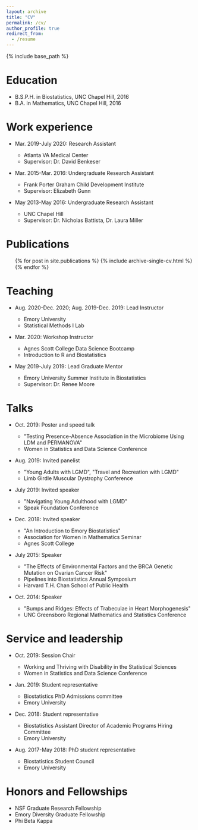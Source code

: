 ```yaml
---
layout: archive
title: "CV"
permalink: /cv/
author_profile: true
redirect_from:
  - /resume
---
```


{% include base_path %}

Education
======
* B.S.P.H. in Biostatistics, UNC Chapel Hill, 2016
* B.A. in Mathematics, UNC Chapel Hill, 2016

Work experience
======
* Mar. 2019-July 2020: Research Assistant
  * Atlanta VA Medical Center
  * Supervisor: Dr. David Benkeser
    
* Mar. 2015-Mar. 2016: Undergraduate Research Assistant
  * Frank Porter Graham Child Development Institute
  * Supervisor: Elizabeth Gunn

* May 2013-May 2016: Undergraduate Research Assistant
  * UNC Chapel Hill
  * Supervisor: Dr. Nicholas Battista, Dr. Laura Miller
  
Publications
======
  <ul>{% for post in site.publications %}
    {% include archive-single-cv.html %}
  {% endfor %}</ul>
    
Teaching
======
* Aug. 2020-Dec. 2020; Aug. 2019-Dec. 2019: Lead Instructor
  * Emory University
  * Statistical Methods I Lab

* Mar. 2020: Workshop Instructor
  * Agnes Scott College Data Science Bootcamp
  * Introduction to R and Biostatistics
    
* May 2019-July 2019: Lead Graduate Mentor
  * Emory University Summer Institute in Biostatistics
  * Supervisor: Dr. Renee Moore
  
Talks
======
* Oct. 2019: Poster and speed talk
  * "Testing Presence-Absence Association in the Microbiome Using LDM and PERMANOVA"
  * Women in Statistics and Data Science Conference

* Aug. 2019: Invited panelist
  * "Young Adults with LGMD", "Travel and Recreation with LGMD"
  * Limb Girdle Muscular Dystrophy Conference
    
* July 2019: Invited speaker
  * "Navigating Young Adulthood with LGMD"
  * Speak Foundation Conference
  
* Dec. 2018: Invited speaker
  * "An Introduction to Emory Biostatistics"
  * Association for Women in Mathematics Seminar
  * Agnes Scott College

* July 2015: Speaker
  * "The Effects of Environmental Factors and the BRCA Genetic Mutation on Ovarian Cancer Risk"
  * Pipelines into Biostatistics Annual Symposium
  * Harvard T.H. Chan School of Public Health
  
* Oct. 2014: Speaker
  * "Bumps and Ridges:  Effects of Trabeculae in Heart Morphogenesis"
  * UNC Greensboro Regional Mathematics and Statistics Conference

Service and leadership
======
* Oct. 2019: Session Chair
  * Working and Thriving with Disability in the Statistical Sciences
  * Women in Statistics and Data Science Conference

* Jan. 2019: Student representative
  * Biostatistics PhD Admissions committee
  * Emory University
  
* Dec. 2018: Student representative
  * Biostatistics Assistant Director of Academic Programs Hiring Committee
  * Emory University
  
* Aug. 2017-May 2018: PhD student representative
  * Biostatistics Student Council
  * Emory University

Honors and Fellowships
======
* NSF Graduate Research Fellowship
* Emory Diversity Graduate Fellowship
* Phi Beta Kappa

